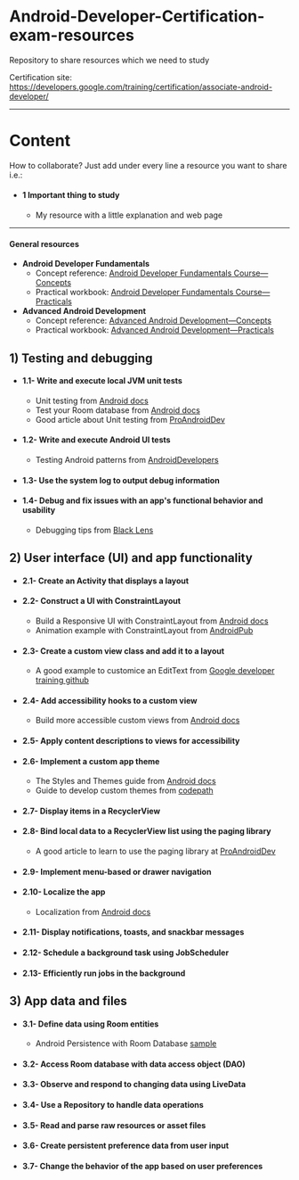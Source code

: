 # Android-Developer-Certification-exam-resources
Repository to share resources which we need to study

Certification site: https://developers.google.com/training/certification/associate-android-developer/

---
# Content

How to collaborate? Just add under every line a resource you want to share i.e.:

* #### 1 Important thing to study
  * My resource with a little explanation and web page
---

#### General resources
  * __Android Developer Fundamentals__
     * Concept reference: [Android Developer Fundamentals Course—Concepts](https://legacy.gitbook.com/book/google-developer-training/android-developer-fundamentals-course-concepts/details)
     * Practical workbook: [Android Developer Fundamentals Course—Practicals](https://legacy.gitbook.com/book/google-developer-training/android-developer-fundamentals-course-practicals/details)
  * __Advanced Android Development__
     * Concept reference: [Advanced Android Development—Concepts](https://legacy.gitbook.com/book/google-developer-training/android-developer-advanced-course-practicals/details)
     * Practical workbook: [Advanced Android Development—Practicals](https://legacy.gitbook.com/book/google-developer-training/android-developer-advanced-course-practicals/details)


## 1) Testing and debugging

  * #### 1.1- Write and execute local JVM unit tests
      * Unit testing from [Android docs](https://developer.android.com/training/testing/unit-testing/)
      * Test your Room database from [Android docs](https://developer.android.com/training/data-storage/room/testing-db)
      * Good article about Unit testing from [ProAndroidDev](https://proandroiddev.com/seven-principles-of-great-unit-tests-adapted-for-android-342515f98ef2)
  * #### 1.2- Write and execute Android UI tests
      * Testing Android patterns from [AndroidDevelopers](https://www.youtube.com/watch?v=W8LJjfkTKik&index=1&list=PLWz5rJ2EKKc-6HWg_jyP0U1zrVLHn65b2)
  * #### 1.3- Use the system log to output debug information
  * #### 1.4- Debug and fix issues with an app's functional behavior and usability
      * Debugging tips from [Black Lens](https://blacklenspub.com/5-debugging-tips-with-android-studio-65751011262f)


## 2) User interface (UI) and app functionality

  * #### 2.1- Create an Activity that displays a layout
  * #### 2.2- Construct a UI with ConstraintLayout
      * Build a Responsive UI with ConstraintLayout from [Android docs](https://developer.android.com/training/constraint-layout/)
      * Animation example with ConstraintLayout from [AndroidPub](https://android.jlelse.eu/build-awesome-animations-with-7-lines-of-code-using-constraintlayout-854e8fd3ad93)
  * #### 2.3- Create a custom view class and add it to a layout
      * A good example to customice an EditText from [Google developer training github](https://google-developer-training.github.io/android-developer-advanced-course-practicals/unit-5-advanced-graphics-and-views/lesson-10-custom-views/10-1a-p-using-custom-views/10-1a-p-using-custom-views.html)
  * #### 2.4- Add accessibility hooks to a custom view
      * Build more accessible custom views from [Android docs](https://developer.android.com/guide/topics/ui/accessibility/custom-views)
  * #### 2.5- Apply content descriptions to views for accessibility
  * #### 2.6- Implement a custom app theme
      * The Styles and Themes guide from [Android docs](https://developer.android.com/guide/topics/ui/look-and-feel/themes)
      * Guide to develop custom themes from [codepath](https://guides.codepath.com/android/developing-custom-themes)
  * #### 2.7- Display items in a RecyclerView
  * #### 2.8- Bind local data to a RecyclerView list using the paging library
      * A good article to learn to use the paging library at [ProAndroidDev](https://proandroiddev.com/8-steps-to-implement-paging-library-in-android-d02500f7fffe)
  * #### 2.9- Implement menu-based or drawer navigation
  * #### 2.10- Localize the app
      * Localization from [Android docs](https://developer.android.com/guide/topics/resources/localization)
  * #### 2.11- Display notifications, toasts, and snackbar messages
  * #### 2.12- Schedule a background task using JobScheduler
  * #### 2.13- Efficiently run jobs in the background
 
 
## 3) App data and files

  * #### 3.1- Define data using Room entities
      * Android Persistence with Room Database [sample](https://github.com/googlecodelabs/android-persistence)
  * #### 3.2- Access Room database with data access object (DAO)
  * #### 3.3- Observe and respond to changing data using LiveData
  * #### 3.4- Use a Repository to handle data operations
  * #### 3.5- Read and parse raw resources or asset files
  * #### 3.6- Create persistent preference data from user input
  * #### 3.7- Change the behavior of the app based on user preferences


